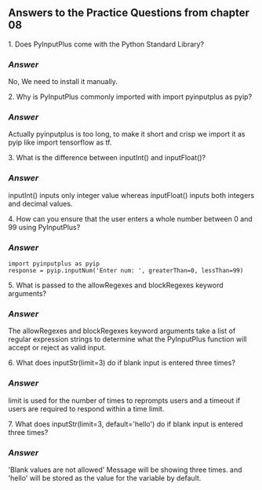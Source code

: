 <h2>Answers to the Practice Questions from chapter 08</h2>

<p>1. Does PyInputPlus come with the Python Standard Library?</p>
<h3><i>Answer</i></h3>
<p>No, We need to install it manually.</p>

<p>2. Why is PyInputPlus commonly imported with import pyinputplus as pyip?</p>
<h3><i>Answer</i></h3>
<p>Actually pyinputplus is too long, to make it short and crisp we import it as pyip like import tensorflow as tf.</p>

<p>3. What is the difference between inputInt() and inputFloat()?</p>
<h3><i>Answer</i></h3>
<p>inputInt() inputs only integer value whereas inputFloat() inputs both integers and decimal values.</p>

<p>4. How can you ensure that the user enters a whole number between 0 and 99 using PyInputPlus?</p>
<h3><i>Answer</i></h3>

```
import pyinputplus as pyip
response = pyip.inputNum('Enter num: ', greaterThan=0, lessThan=99)
```

<p>5. What is passed to the allowRegexes and blockRegexes keyword arguments?</p>
<h3><i>Answer</i></h3>
<p>The allowRegexes and blockRegexes keyword arguments take a list of regular expression strings to determine what the PyInputPlus function will accept or reject as valid input.</p>

<p>6. What does inputStr(limit=3) do if blank input is entered three times?</p>
<h3><i>Answer</i></h3>
<p>limit is used for the number of times to reprompts users and a timeout if users are required to respond within a time limit.</p>

<p>7. What does inputStr(limit=3, default='hello') do if blank input is entered three times?</p>
<h3><i>Answer</i></h3>
<p>'Blank values are not allowed' Message will be showing three times. and 'hello' will be stored as the value for the variable by default.</p>
